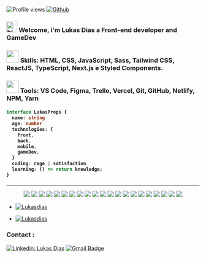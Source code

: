 ![Profile views](https://visitor-badge.glitch.me/badge?page_id=Lukasdias.Lukasdias)
[![Github](https://img.shields.io/github/followers/Lukasdias?label=Follow&style=social)](https://github.com/Lukasdias)

<h3 align="left"> 
   <img src="https://user-images.githubusercontent.com/1303154/88677602-1635ba80-d120-11ea-84d8-d263ba5fc3c0.gif" width="28px" alt="hi"> <strong>Welcome</strong>, i'm Lukas Dias a <strong>Front-end developer and GameDev</strong>
  </h3>

<h3 align="left"><img src = "https://media2.giphy.com/media/QssGEmpkyEOhBCb7e1/giphy.gif?cid=ecf05e47a0n3gi1bfqntqmob8g9aid1oyj2wr3ds3mg700bl&rid=giphy.gif" width = 32px> <strong>Skills</strong>: HTML, CSS, JavaScript, Sass, Tailwind CSS, ReactJS, TypeScript, Next.js e Styled Components.
  </h3>

<h3 align="left">
    <img src="https://c.tenor.com/gNZweaFdtegAAAAC/capoo-cat.gif" width="32px" /> <strong>Tools</strong>: VS Code, Figma, Trello, Vercel, Git, GitHub, Netlify, NPM, Yarn
</h3>

<h4>

```ts
interface LukasProps {
  name: string
  age: number
  technologies: {
    front,
    back,
    mobile,
    gameDev,
  }
  coding: rage | satisfaction
  learning: () => return knowledge;
}

```

</h4>

---

<p align = "center">
<img src="https://img.shields.io/badge/C%23-239120?style=for-the-badge&logo=c-sharp&logoColor=white" />
<img src="https://img.shields.io/badge/Unity-100000?style=for-the-badge&logo=unity&logoColor=white" />
<img src="https://img.shields.io/badge/HTML5-E34F26?style=for-the-badge&logo=html5&logoColor=white" />
<img src="https://img.shields.io/badge/CSS3-1572B6?style=for-the-badge&logo=css3&logoColor=white" />
<img src="https://img.shields.io/badge/Sass-CC6699?style=for-the-badge&logo=sass&logoColor=white">
<img src="https://img.shields.io/badge/JavaScript-F7DF1E?style=for-the-badge&logo=javascript&logoColor=black" />
<img src="https://img.shields.io/badge/TypeScript-007ACC?style=for-the-badge&logo=typescript&logoColor=white" />
<img src="https://img.shields.io/badge/React-20232A?style=for-the-badge&logo=react&logoColor=61DAFB" />
<img src="https://img.shields.io/badge/React_Native-20232A?style=for-the-badge&logo=react&logoColor=61DAFB" />
<img src="https://img.shields.io/badge/styled--components-DB7093?style=for-the-badge&logo=styled-components&logoColor=white" />
<img src="https://img.shields.io/badge/Tailwind_CSS-38B2AC?style=for-the-badge&logo=tailwind-css&logoColor=white" />
<img src="https://img.shields.io/badge/Material--UI-0081CB?style=for-the-badge&logo=material-ui&logoColor=white" />
<img src="https://img.shields.io/badge/Bootstrap-563D7C?style=for-the-badge&logo=bootstrap&logoColor=white" />
<img src="https://img.shields.io/badge/Netlify-00C7B7?style=for-the-badge&logo=netlify&logoColor=white" />
<img src="https://img.shields.io/badge/Windows-017AD7?style=for-the-badge&logo=windows&logoColor=white" />
<img src="https://img.shields.io/badge/Linux-E34F26?style=for-the-badge&logo=linux&logoColor=black" />
<img src="https://img.shields.io/badge/Node.js-43853D?style=for-the-badge&logo=node.js&logoColor=white" />
<img src="https://img.shields.io/badge/Bootstrap-563D7C?style=for-the-badge&logo=bootstrap&logoColor=white">
<img src="https://img.shields.io/badge/Git-F05032?style=for-the-badge&logo=git&logoColor=white">
<img src="https://img.shields.io/badge/npm-CB3837?style=for-the-badge&logo=npm&logoColor=white">
<img src="https://img.shields.io/badge/Markdown-000000?style=for-the-badge&logo=markdown&logoColor=white">
</p>

<p align = "center" >

- [![Lukasdias](https://github-readme-stats.vercel.app/api/top-langs/?username=Lukasdias&hide=html&layout=compact=true&theme=merko)](https://github.com/Lukasdias/)

- [![Lukasdias](https://github-readme-stats.vercel.app/api?username=Lukasdias&theme=merko&show_icons=true)](https://github.com/Lukasdias/)

<h3> Contact :</h3>

[![Linkedin: Lukas Dias](https://img.shields.io/badge/-LukasDias-blue?style=flat-square&logo=Linkedin&logoColor=white&link=https://www.linkedin.com/in/lukasdias/)](https://www.linkedin.com/in/lukasdias/)
[![Gmail Badge](https://img.shields.io/badge/-diaslukas19@gmail.com-006bed?style=flat-square&logo=Gmail&logoColor=white&link=mailto:diaslukas19@gmail.com)](mailto:diaslukas19@gmail.com)

</p>
